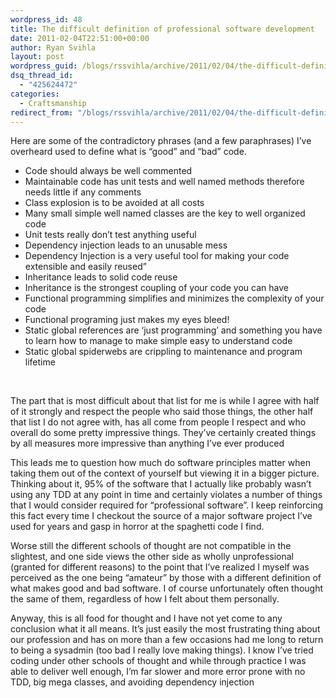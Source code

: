 ```yaml
---
wordpress_id: 48
title: The difficult definition of professional software development
date: 2011-02-04T22:51:00+00:00
author: Ryan Svihla
layout: post
wordpress_guid: /blogs/rssvihla/archive/2011/02/04/the-difficult-definition-of-professional-software-development.aspx
dsq_thread_id:
  - "425624472"
categories:
  - Craftsmanship
redirect_from: "/blogs/rssvihla/archive/2011/02/04/the-difficult-definition-of-professional-software-development.aspx/"
---
```

Here are some of the contradictory phrases (and a few paraphrases) I&#8217;ve overheard used to define what is &#8220;good&#8221; and &#8220;bad&#8221; code. 

  * Code should always be well commented
  * Maintainable code has unit tests and well named methods therefore needs little if any comments
  * Class explosion is to be avoided at all costs
  * Many small simple well named classes are the key to well organized code
  * Unit tests really don&#8217;t test anything useful
  * Dependency injection leads to an unusable mess
  * Dependency Injection is a very useful tool for making your code extensible and easily reused&#8221;
  * Inheritance leads to solid code reuse
  * Inheritance is the strongest coupling of your code you can have
  * Functional programming simplifies and minimizes the complexity of your code
  * Functional programing just makes my eyes bleed!
  * Static global references are &#8216;just programming&#8217; and something you have to learn how to manage to make simple easy to understand code
  * Static global spiderwebs are crippling to maintenance and program lifetime

&nbsp;

The part that is most difficult about that list for me is while I agree with half of it strongly and respect the people who said those things, the other half that list I do not agree with, has all come from people I respect and who overall do some pretty impressive things. They&#8217;ve certainly created things by all measures more impressive than anything I&#8217;ve ever produced

This leads me to question how much do software principles matter when taking them out of the context of yourself but viewing it in a bigger picture. Thinking about it, 95% of the software that I actually like probably wasn&#8217;t using any TDD at any point in time and certainly violates a number of things that I would consider required for &#8220;professional software&#8221;. I keep reinforcing this fact every time I checkout the source of a major software project I&#8217;ve used for years and gasp in horror at the spaghetti code I find.

Worse still the different schools of thought are not compatible in the slightest, and one side views the other side as wholly unprofessional (granted for different reasons) to the point that I&#8217;ve realized I myself was perceived as the one being &#8220;amateur&#8221; by those with a different definition of what makes good and bad software. I of course unfortunately often thought the same of them, regardless of how I felt about them personally.

Anyway, this is all food for thought and I have not yet come to any conclusion what it all means. It&#8217;s just easily the most frustrating thing about our profession and has on more than a few occasions had me long to return to being a sysadmin (too bad I really love making things). I know I&#8217;ve tried coding under other schools of thought and while through practice I was able to deliver well enough, I&#8217;m far slower and more error prone with no TDD, big mega classes, and avoiding dependency injection